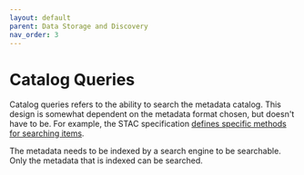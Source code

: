 ```yaml
---
layout: default
parent: Data Storage and Discovery
nav_order: 3
---
```


# Catalog Queries

Catalog queries refers to the ability to search the metadata catalog. This design is somewhat dependent on the metadata format chosen, but doesn't have to be. For example, the STAC specification [defines specific methods for searching items](https://github.com/radiantearth/stac-api-spec/tree/v1.0.0-rc.1/item-search).

The metadata needs to be indexed by a search engine to be searchable. Only the metadata that is indexed can be searched.